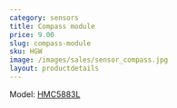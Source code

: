 ```yaml
---
category: sensors
title: Compass module
price: 9.00
slug: compass-module
sku: HGW
image: /images/sales/sensor_compass.jpg
layout: productdetails
---
```

Model: <a href="http://www.adafruit.com/datasheets/HMC5883L_3-Axis_Digital_Compass_IC.pdf"> HMC5883L</a>
